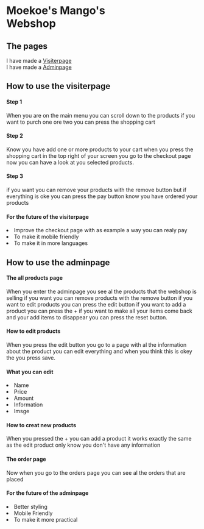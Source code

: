 <h1>Moekoe's Mango's</br>
Webshop</h1>

<h2>The pages</h2>
<p>I have made a <a href="https://mikast14.github.io/Moekoes-Mangos/">Visiterpage</a></br>
I have made a <a href="https://mikast14.github.io/Moekoes-Mangos/admin/admin.html">Adminpage</a></p>

<h2>How to use the visiterpage</h2>
<h4>Step 1</h4>
<p>When you are on the main menu you can scroll down to the products if you want to purch one ore two you can press the shopping cart</p>

<h4>Step 2</h4>
<p>Know you have add one or more products to your cart when you press the shopping cart in the top right of your screen you go to the checkout page now you can have a look at you selected products.</p> 

<h4>Step 3</h4>
<p>if you want you can remove your products with the remove button but if everything is oke you can press the pay button know you have ordered your products</p>

<h4>For the future of the visiterpage</h4>

<li>Improve the checkout page with as example a way you can realy pay</li>
<li>To make it mobile friendly</li>
<li>To make it in more languages</li>

<h2>How to use the adminpage</h2>
<h4>The all products page</h4>
<p>When you enter the adminpage you see al the products that the webshop is selling if you want you can remove products with the remove button if you want to edit products you can press the edit button if you want to add a product you can press the + if you want to make all your items come back and your add items to disappear you can press the reset button.</p>

<h4>How to edit products</h4>
<p>When you press the edit button you go to a page with al the information about the product you can edit everything and when you think this is okey the you press save.</p>

<h4>What you can edit</h4>
<li>Name</li>
<li>Price</li>
<li>Amount</li>
<li>Information</li>
<li>Imsge</li>

<h4>How to creat new products</h4>
<p>When you pressed the + you can add a product it works exactly the same as the edit product only know you don't have any information</p>

<h4>The order page</h4>
<p>Now when you go to the orders page you can see al the orders that are placed</p>
<h4>For the future of the adminpage</h4>

<li>Better styling</li>
<li>Mobile Friendly</li>
<li>To make it more practical</li>